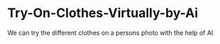 # Try-On-Clothes-Virtually-by-Ai
We can try the different clothes on a persons photo with the help of AI
